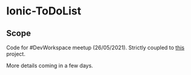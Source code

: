 # Ionic-ToDoList

Scope
------------
Code for #DevWorkspace meetup (26/05/2021). Strictly coupled to [this](https://github.com/serenasensini/Node.js-ToDoList) project.

More details coming in a few days.
